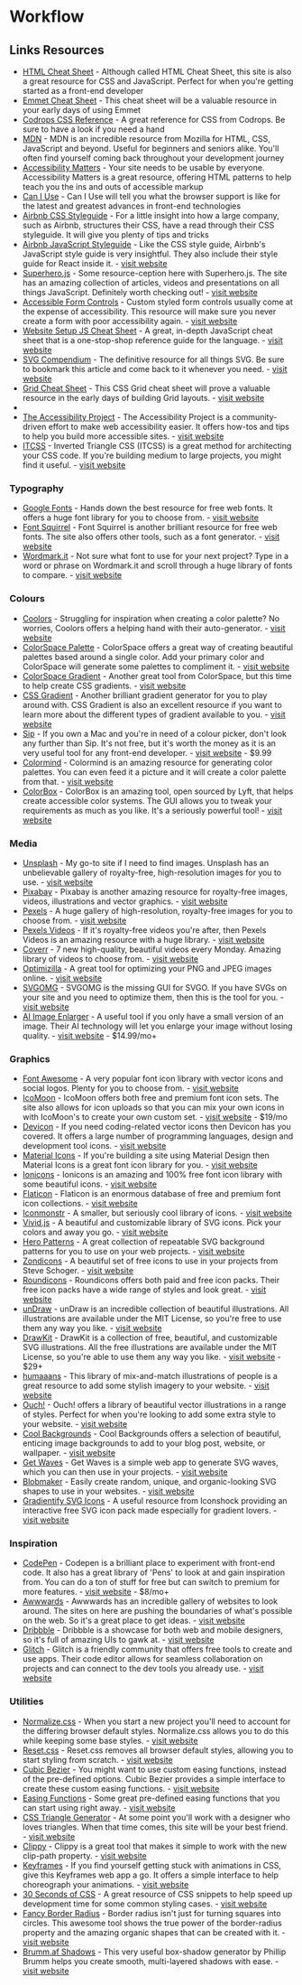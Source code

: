 # Workflow

## Links Resources

- [HTML Cheat Sheet](https://htmlcheatsheet.com/) - Although called HTML Cheat Sheet, this site is also a great resource for CSS and JavaScript. Perfect for when you're getting started as a front-end developer
- [Emmet Cheat Sheet](https://docs.emmet.io/cheat-sheet/) - This cheat sheet will be a valuable resource in your early days of using Emmet
- [Codrops CSS Reference](https://tympanus.net/codrops/css_reference/) - A great reference for CSS from Codrops. Be sure to have a look if you need a hand
- [MDN](https://developer.mozilla.org/) - MDN is an incredible resource from Mozilla for HTML, CSS, JavaScript and beyond. Useful for beginners and seniors alike. You'll often find yourself coming back throughout your development journey
- [Accessibility Matters](http://www.a11ymatters.com/) - Your site needs to be usable by everyone. Accessibility Matters is a great resource, offering HTML patterns to help teach you the ins and outs of accessible markup
- [Can I Use](https://caniuse.com/) - Can I Use will tell you what the browser support is like for the latest and greatest advances in front-end technologies
- [Airbnb CSS Styleguide](https://github.com/airbnb/css) - For a little insight into how a large company, such as Airbnb, structures their CSS, have a read through their CSS styleguide. It will give you plenty of tips and tricks
- [Airbnb JavaScript Styleguide](https://github.com/airbnb/javascript) - Like the CSS style guide, Airbnb's JavaScript style guide is very insightful. They also include their style guide for React inside it. - [visit website](https://github.com/airbnb/javascript)
- [Superhero.js](http://superherojs.com/) - Some resource-ception here with Superhero.js. The site has an amazing collection of articles, videos and presentations on all things JavaScript. Definitely worth checking out! - [visit website](http://superherojs.com/)
- [Accessible Form Controls](https://scottaohara.github.io/a11y_styled_form_controls/) - Custom styled form controls usually come at the expense of accessibility. This resource will make sure you never create a form with poor accessibility again. - [visit website](https://scottaohara.github.io/a11y_styled_form_controls/)
- [Website Setup JS Cheat Sheet](https://websitesetup.org/javascript-cheat-sheet/) - A great, in-depth JavaScript cheat sheet that is a one-stop-shop reference guide for the language. - [visit website](https://websitesetup.org/javascript-cheat-sheet/)
- [SVG Compendium](https://css-tricks.com/mega-list-svg-information/) - The definitive resource for all things SVG. Be sure to bookmark this article and come back to it whenever you need. - [visit website](https://css-tricks.com/mega-list-svg-information/)
- [Grid Cheat Sheet](http://grid.malven.co/) - This CSS Grid cheat sheet will prove a valuable resource in the early days of building Grid layouts. - [visit website](http://grid.malven.co/)
-
- [The Accessibility Project](https://a11yproject.com/) - The Accessibility Project is a community-driven effort to make web accessibility easier. It offers how-tos and tips to help you build more accessible sites. - [visit website](https://a11yproject.com/)
- [ITCSS](https://itcss.io/) - Inverted Triangle CSS (ITCSS) is a great method for architecting your CSS code. If you're building medium to large projects, you might find it useful. - [visit website](https://itcss.io/)

### Typography

- [Google Fonts](https://fonts.google.com/) - Hands down the best resource for free web fonts. It offers a huge font library for you to choose from. - [visit website](https://fonts.google.com/)
- [Font Squirrel](https://www.fontsquirrel.com/) - Font Squirrel is another brilliant resource for free web fonts. The site also offers other tools, such as a font generator. - [visit website](https://www.fontsquirrel.com/)
- [Wordmark.it](https://wordmark.it/) - Not sure what font to use for your next project? Type in a word or phrase on Wordmark.it and scroll through a huge library of fonts to compare. - [visit website](https://wordmark.it/)

### Colours

- [Coolors](https://coolors.co/) - Struggling for inspiration when creating a color palette? No worries, Coolors offers a helping hand with their auto-generator. - [visit website](https://coolors.co/)
- [ColorSpace Palette](https://mycolor.space/) - ColorSpace offers a great way of creating beautiful palettes based around a single color. Add your primary color and ColorSpace will generate some palettes to compliment it. - [visit website](https://mycolor.space/)
- [ColorSpace Gradient](https://mycolor.space/gradient) - Another great tool from ColorSpace, but this time to help create CSS gradients. - [visit website](https://mycolor.space/gradient)
- [CSS Gradient](https://cssgradient.io/) - Another brilliant gradient generator for you to play around with. CSS Gradient is also an excellent resource if you want to learn more about the different types of gradient available to you. - [visit website](https://cssgradient.io/)
- [Sip](https://sipapp.io/) - If you own a Mac and you're in need of a colour picker, don't look any further than Sip. It's not free, but it's worth the money as it is an very useful tool for any front-end developer. - [visit website](https://sipapp.io/) - \$9.99
- [Colormind](http://colormind.io/) - Colormind is an amazing resource for generating color palettes. You can even feed it a picture and it will create a color palette from that. - [visit website](http://colormind.io/)
- [ColorBox](https://www.colorbox.io/) - ColorBox is an amazing tool, open sourced by Lyft, that helps create accessible color systems. The GUI allows you to tweak your requirements as much as you like. It's a seriously powerful tool! - [visit website](https://www.colorbox.io/)

### Media

- [Unsplash](https://unsplash.com/) - My go-to site if I need to find images. Unsplash has an unbelievable gallery of royalty-free, high-resolution images for you to use. - [visit website](https://unsplash.com/)
- [Pixabay](https://pixabay.com/) - Pixabay is another amazing resource for royalty-free images, videos, illustrations and vector graphics. - [visit website](https://pixabay.com/)
- [Pexels](https://www.pexels.com/) - A huge gallery of high-resolution, royalty-free images for you to choose from. - [visit website](https://www.pexels.com/)
- [Pexels Videos](https://videos.pexels.com/) - If it's royalty-free videos you're after, then Pexels Videos is an amazing resource with a huge library. - [visit website](https://videos.pexels.com/)
- [Coverr](http://www.coverr.co/) - 7 new high-quality, beautiful videos every Monday. Amazing library of videos to choose from. - [visit website](http://www.coverr.co/)
- [Optimizilla](https://imagecompressor.com/) - A great tool for optimizing your PNG and JPEG images online. - [visit website](https://imagecompressor.com/)
- [SVGOMG](https://jakearchibald.github.io/svgomg/) - SVGOMG is the missing GUI for SVGO. If you have SVGs on your site and you need to optimize them, then this is the tool for you. - [visit website](https://jakearchibald.github.io/svgomg/)
- [AI Image Enlarger](https://imglarger.com/) - A useful tool if you only have a small version of an image. Their AI technology will let you enlarge your image without losing quality. - [visit website](https://imglarger.com/) - \$14.99/mo+

### Graphics

- [Font Awesome](https://fontawesome.com/) - A very popular font icon library with vector icons and social logos. Plenty for you to choose from. - [visit website](https://fontawesome.com/)
- [IcoMoon](https://icomoon.io/) - IcoMoon offers both free and premium font icon sets. The site also allows for icon uploads so that you can mix your own icons in with IcoMoon's to create your own custom set. - [visit website](https://icomoon.io/) - \$19/mo
- [Devicon](https://konpa.github.io/devicon/) - If you need coding-related vector icons then Devicon has you covered. It offers a large number of programming languages, design and development tool icons. - [visit website](https://konpa.github.io/devicon/)
- [Material Icons](https://material.io/tools/icons/?style=baseline) - If you're building a site using Material Design then Material Icons is a great font icon library for you. - [visit website](https://material.io/tools/icons/?style=baseline)
- [Ionicons](https://ionicons.com/) - Ionicons is an amazing and 100% free font icon library with some beautiful icons. - [visit website](https://ionicons.com/)
- [Flaticon](https://www.flaticon.com/) - Flaticon is an enormous database of free and premium font icon collections. - [visit website](https://www.flaticon.com/)
- [Iconmonstr](https://iconmonstr.com/) - A smaller, but seriously cool library of icons. - [visit website](https://iconmonstr.com/)
- [Vivid.js](https://webkul.github.io/vivid/) - A beautiful and customizable library of SVG icons. Pick your colors and away you go. - [visit website](https://webkul.github.io/vivid/)
- [Hero Patterns](http://www.heropatterns.com/) - A great collection of repeatable SVG background patterns for you to use on your web projects. - [visit website](http://www.heropatterns.com/)
- [Zondicons](http://www.zondicons.com/) - A beautiful set of free icons to use in your projects from Steve Schoger. - [visit website](http://www.zondicons.com/)
- [Roundicons](https://roundicons.com/vector-free-icons/) - Roundicons offers both paid and free icon packs. Their free icon packs have a wide range of styles and look great. - [visit website](https://roundicons.com/vector-free-icons/)
- [unDraw](https://undraw.co/) - unDraw is an incredible collection of beautiful illustrations. All illustrations are available under the MIT License, so you're free to use them any way you like. - [visit website](https://undraw.co/)
- [DrawKit](https://gumroad.com/a/1005171827) - DrawKit is a collection of free, beautiful, and customizable SVG illustrations. All the free illustrations are available under the MIT License, so you're able to use them any way you like. - [visit website](https://gumroad.com/a/1005171827) - \$29+
- [humaaans](https://www.humaaans.com/) - This library of mix-and-match illustrations of people is a great resource to add some stylish imagery to your website. - [visit website](https://www.humaaans.com/)
- [Ouch!](https://icons8.com/ouch) - Ouch! offers a library of beautiful vector illustrations in a range of styles. Perfect for when you're looking to add some extra style to your website. - [visit website](https://icons8.com/ouch)
- [Cool Backgrounds](https://coolbackgrounds.io/) - Cool Backgrounds offers a selection of beautiful, enticing image backgrounds to add to your blog post, website, or wallpaper. - [visit website](https://coolbackgrounds.io/)
- [Get Waves](https://getwaves.io/) - Get Waves is a simple web app to generate SVG waves, which you can then use in your projects. - [visit website](https://getwaves.io/)
- [Blobmaker](https://www.blobmaker.app/) - Easily create random, unique, and organic-looking SVG shapes to use in your websites. - [visit website](https://www.blobmaker.app/)
- [Gradientify SVG Icons](https://www.iconshock.com/svg-icons/) - A useful resource from Iconshock providing an interactive free SVG icon pack made especially for gradient lovers. - [visit website](https://www.iconshock.com/svg-icons/)

### Inspiration

- [CodePen](https://codepen.io/) - Codepen is a brilliant place to experiment with front-end code. It also has a great library of 'Pens' to look at and gain inspiration from. You can do a ton of stuff for free but can switch to premium for more features. - [visit website](https://codepen.io/) - \$8/mo+
- [Awwwards](https://www.awwwards.com/) - Awwwards has an incredible gallery of websites to look around. The sites on here are pushing the boundaries of what's possible on the web. So it's a great place to get ideas. - [visit website](https://www.awwwards.com/)
- [Dribbble](https://dribbble.com/) - Dribbble is a showcase for both web and mobile designers, so it's full of amazing UIs to gawk at. - [visit website](https://dribbble.com/)
- [Glitch](https://glitch.com/) - Glitch is a friendly community that offers free tools to create and use apps. Their code editor allows for seamless collaboration on projects and can connect to the dev tools you already use. - [visit website](https://glitch.com/)

### Utilities

- [Normalize.css](https://necolas.github.io/normalize.css/) - When you start a new project you'll need to account for the differing browser default styles. Normalize.css allows you to do this while keeping some base styles. - [visit website](https://necolas.github.io/normalize.css/)
- [Reset.css](https://meyerweb.com/eric/tools/css/reset/) - Reset.css removes all browser default styles, allowing you to start styling from scratch. - [visit website](https://meyerweb.com/eric/tools/css/reset/)
- [Cubic Bezier](http://cubic-bezier.com/) - You might want to use custom easing functions, instead of the pre-defined options. Cubic Bezier provides a simple interface to create these custom easing functions. - [visit website](http://cubic-bezier.com/)
- [Easing Functions](https://easings.net/) - Some great pre-defined easing functions that you can start using right away. - [visit website](https://easings.net/)
- [CSS Triangle Generator](http://apps.eky.hk/css-triangle-generator/) - At some point you'll work with a designer who loves triangles. When that time comes, this site will be your best friend. - [visit website](http://apps.eky.hk/css-triangle-generator/)
- [Clippy](https://bennettfeely.com/clippy/) - Clippy is a great tool that makes it simple to work with the new clip-path property. - [visit website](https://bennettfeely.com/clippy/)
- [Keyframes](https://keyframes.app/) - If you find yourself getting stuck with animations in CSS, give this Keyframes web app a go. It offers a simple interface to help choreograph your animations. - [visit website](https://keyframes.app/)
- [30 Seconds of CSS](https://30-seconds.github.io/30-seconds-of-css/) - A great resource of CSS snippets to help speed up development time for some common styling cases. - [visit website](https://30-seconds.github.io/30-seconds-of-css/)
- [Fancy Border Radius](https://9elements.github.io/fancy-border-radius/) - Border radius isn't just for turning squares into circles. This awesome tool shows the true power of the border-radius property and the amazing organic shapes that can be created with it. - [visit website](https://9elements.github.io/fancy-border-radius/)
- [Brumm.af Shadows](https://brumm.af/shadows) - This very useful box-shadow generator by Phillip Brumm helps you create smooth, multi-layered shadows with ease. - [visit website](https://brumm.af/shadows)
